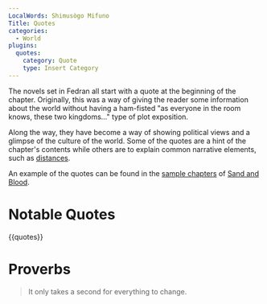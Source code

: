 ```yaml
---
LocalWords: Shimusògo Mifuno
Title: Quotes
categories:
  - World
plugins:
  quotes:
    category: Quote
    type: Insert Category
---
```


The novels set in Fedran all start with a quote at the beginning of the chapter. Originally, this was a way of giving the reader some information about the world without having a ham-fisted "as everyone in the room knows, these two kingdoms..." type of plot exposition.

Along the way, they have become a way of showing political views and a glimpse of the culture of the world. Some of the quotes are a hint of the chapter's contents while others are to explain common narrative elements, such as [distances](/measurements/).

An example of the quotes can be found in the [sample chapters](https://sand-and-blood.fedran.com/chapter-01/) of [Sand and Blood]().

# Notable Quotes

{{quotes}}

# Proverbs

> It only takes a second for everything to change.

